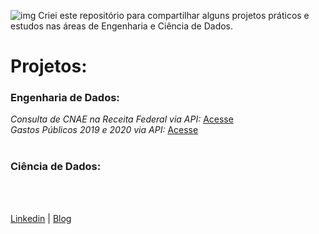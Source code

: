 ![img](https://raw.githubusercontent.com/arthurtavari/portfolio_data_science/master/img/layout.jpg)
Criei este repositório para compartilhar alguns projetos práticos e estudos nas áreas de Engenharia e Ciência de Dados.
  <br>
  
# Projetos:
### Engenharia de Dados:
*Consulta de CNAE na Receita Federal via API:* [Acesse](https://github.com/arthurtavari/api_receitaws)
  <br>
*Gastos Públicos 2019 e 2020 via API:* [Acesse](https://github.com/arthurtavari/gastos_publicos)
  <br>
  <br>
### Ciência de Dados:
  <br>
  <br>

[Linkedin](https://www.linkedin.com/in/arthurtavari/) | [Blog](https://www.tavari.com.br)
